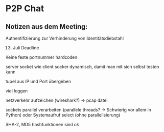 # P2P Chat

## Notizen aus dem Meeting:

Authentifizierung zur Verhinderung von Identitätsdiebstahl

13. Juli Deadline

Keine feste portnummer hardcoden

server socket wie client socker dynamisch, damit man mit sich selbst testen kann

tupel aus IP und Port übergeben

viel loggen

netzverkehr aufzeichen (wireshark?) -> pcap datei

sockets parallel verarbeiten (parallele threads? -> Schwierig vor allem in Python)
oder Systemaufruf select (ohne parallelisierung)

SHA-2, MD5 hashfunktionen sind ok

